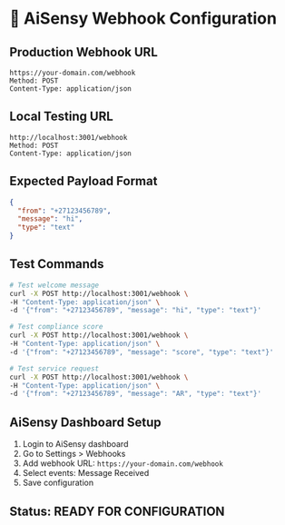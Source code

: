 # 🔗 AiSensy Webhook Configuration

## Production Webhook URL
```
https://your-domain.com/webhook
Method: POST
Content-Type: application/json
```

## Local Testing URL
```
http://localhost:3001/webhook
Method: POST
Content-Type: application/json
```

## Expected Payload Format
```json
{
  "from": "+27123456789",
  "message": "hi",
  "type": "text"
}
```

## Test Commands
```bash
# Test welcome message
curl -X POST http://localhost:3001/webhook \
-H "Content-Type: application/json" \
-d '{"from": "+27123456789", "message": "hi", "type": "text"}'

# Test compliance score
curl -X POST http://localhost:3001/webhook \
-H "Content-Type: application/json" \
-d '{"from": "+27123456789", "message": "score", "type": "text"}'

# Test service request
curl -X POST http://localhost:3001/webhook \
-H "Content-Type: application/json" \
-d '{"from": "+27123456789", "message": "AR", "type": "text"}'
```

## AiSensy Dashboard Setup
1. Login to AiSensy dashboard
2. Go to Settings > Webhooks
3. Add webhook URL: `https://your-domain.com/webhook`
4. Select events: Message Received
5. Save configuration

## Status: READY FOR CONFIGURATION